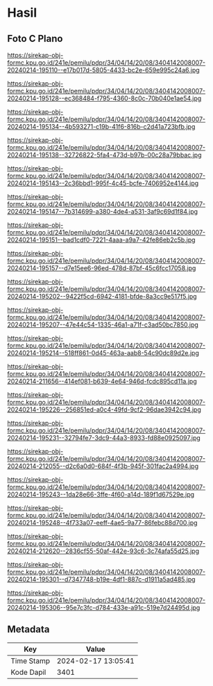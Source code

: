 # Hasil

## Foto C Plano

https://sirekap-obj-formc.kpu.go.id/241e/pemilu/pdpr/34/04/14/20/08/3404142008007-20240214-195110--e17b017d-5805-4433-bc2e-659e995c24a6.jpg

https://sirekap-obj-formc.kpu.go.id/241e/pemilu/pdpr/34/04/14/20/08/3404142008007-20240214-195128--ec368484-f795-4360-8c0c-70b040e1ae54.jpg

https://sirekap-obj-formc.kpu.go.id/241e/pemilu/pdpr/34/04/14/20/08/3404142008007-20240214-195134--4b593271-c19b-41f6-816b-c2d41a723bfb.jpg

https://sirekap-obj-formc.kpu.go.id/241e/pemilu/pdpr/34/04/14/20/08/3404142008007-20240214-195138--32726822-5fa4-473d-b97b-00c28a79bbac.jpg

https://sirekap-obj-formc.kpu.go.id/241e/pemilu/pdpr/34/04/14/20/08/3404142008007-20240214-195143--2c36bbd1-995f-4c45-bcfe-7406952e4144.jpg

https://sirekap-obj-formc.kpu.go.id/241e/pemilu/pdpr/34/04/14/20/08/3404142008007-20240214-195147--7b314699-a380-4de4-a531-3af9c69d1f84.jpg

https://sirekap-obj-formc.kpu.go.id/241e/pemilu/pdpr/34/04/14/20/08/3404142008007-20240214-195151--bad1cdf0-7221-4aaa-a9a7-42fe86eb2c5b.jpg

https://sirekap-obj-formc.kpu.go.id/241e/pemilu/pdpr/34/04/14/20/08/3404142008007-20240214-195157--d7e15ee6-96ed-478d-87bf-45c6fcc17058.jpg

https://sirekap-obj-formc.kpu.go.id/241e/pemilu/pdpr/34/04/14/20/08/3404142008007-20240214-195202--9422f5cd-6942-4181-bfde-8a3cc9e517f5.jpg

https://sirekap-obj-formc.kpu.go.id/241e/pemilu/pdpr/34/04/14/20/08/3404142008007-20240214-195207--47e44c54-1335-46a1-a71f-c3ad50bc7850.jpg

https://sirekap-obj-formc.kpu.go.id/241e/pemilu/pdpr/34/04/14/20/08/3404142008007-20240214-195214--518ff861-0d45-463a-aab8-54c90dc89d2e.jpg

https://sirekap-obj-formc.kpu.go.id/241e/pemilu/pdpr/34/04/14/20/08/3404142008007-20240214-211656--414ef081-b639-4e64-946d-fcdc895cd11a.jpg

https://sirekap-obj-formc.kpu.go.id/241e/pemilu/pdpr/34/04/14/20/08/3404142008007-20240214-195226--256851ed-a0c4-49fd-9cf2-96dae3942c94.jpg

https://sirekap-obj-formc.kpu.go.id/241e/pemilu/pdpr/34/04/14/20/08/3404142008007-20240214-195231--32794fe7-3dc9-44a3-8933-fd88e0925097.jpg

https://sirekap-obj-formc.kpu.go.id/241e/pemilu/pdpr/34/04/14/20/08/3404142008007-20240214-212055--d2c6a0d0-684f-4f3b-945f-301fac2a4994.jpg

https://sirekap-obj-formc.kpu.go.id/241e/pemilu/pdpr/34/04/14/20/08/3404142008007-20240214-195243--1da28e66-3ffe-4f60-a14d-189f1d67529e.jpg

https://sirekap-obj-formc.kpu.go.id/241e/pemilu/pdpr/34/04/14/20/08/3404142008007-20240214-195248--4f733a07-eeff-4ae5-9a77-86febc88d700.jpg

https://sirekap-obj-formc.kpu.go.id/241e/pemilu/pdpr/34/04/14/20/08/3404142008007-20240214-212620--2836cf55-50af-442e-93c6-3c74afa55d25.jpg

https://sirekap-obj-formc.kpu.go.id/241e/pemilu/pdpr/34/04/14/20/08/3404142008007-20240214-195301--d7347748-b19e-4df1-887c-d1911a5ad485.jpg

https://sirekap-obj-formc.kpu.go.id/241e/pemilu/pdpr/34/04/14/20/08/3404142008007-20240214-195306--95e7c3fc-d784-433e-a91c-519e7d24495d.jpg


## Metadata

| Key        | Value               |
| ---------- | ------------------- |
| Time Stamp | 2024-02-17 13:05:41 |
| Kode Dapil | 3401                |



